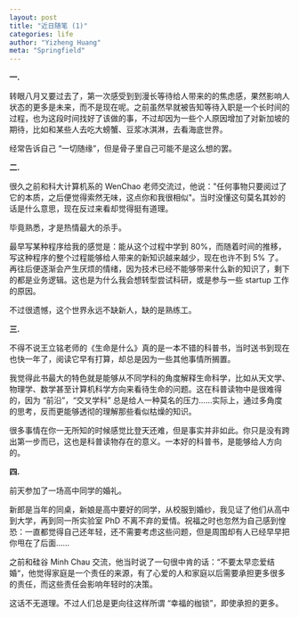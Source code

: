 ```yaml
---
layout: post
title: "近日随笔 (1)"
categories: life
author: "Yizheng Huang"
meta: "Springfield"
---
```


**一.**

转眼八月又要过去了，第一次感受到到漫长等待给人带来的的焦虑感，果然影响人状态的更多是未来，而不是现在呢。之前虽然早就被告知等待入职是一个长时间的过程，也为这段时间找好了该做的事，不过却因为一些个人原因增加了对新加坡的期待，比如和某些人去吃大螃蟹、豆浆冰淇淋，去看海底世界。

经常告诉自己 “一切随缘”，但是骨子里自己可能不是这么想的罢。


**二.**

很久之前和科大计算机系的 WenChao 老师交流过，他说："任何事物只要阅过了它的本质，之后便觉得索然无味，这点你和我很相似"。当时没懂这句莫名其妙的话是什么意思，现在反过来看却觉得挺有道理。

毕竟熟悉，才是热情最大的杀手。

最早写某种程序给我的感觉是：能从这个过程中学到 80%，而随着时间的推移，写这种程序的整个过程能够给人带来的新知识越来越少，现在也许不到 5% 了。再往后便逐渐会产生厌烦的情绪，因为技术已经不能够带来什么新的知识了，剩下的都是业务逻辑。这也是为什么我会想转型尝试科研，或是参与一些 startup 工作的原因。

不过很遗憾，这个世界永远不缺新人，缺的是熟练工。

**三.**

不得不说王立铭老师的《生命是什么》真的是一本不错的科普书，当时送书到现在也快一年了，阅读它早有打算，却总是因为一些其他事情所搁置。

我觉得此书最大的特色就是能够从不同学科的角度解释生命科学，比如从天文学、物理学、数学甚至计算机科学方向来看待生命的问题。这在科普读物中是很难得的，因为 “前沿”，“交叉学科” 总是给人一种莫名的压力……实际上，通过多角度的思考，反而更能够透彻的理解那些看似枯燥的知识。

很多事情在你一无所知的时候感觉比登天还难，但是事实并非如此。你只是没有跨出第一步而已，这也是科普读物存在的意义。一本好的科普书，是能够给人方向的。

**四.**

前天参加了一场高中同学的婚礼。

新郎是当年的同桌，新娘是高中要好的同学，从校服到婚纱，我见证了他们从高中到大学，再到同一所实验室 PhD 不离不弃的爱情。祝福之时也忽然为自己感到惶恐：一直都觉得自己还年轻，还不需要考虑这些问题，但是周围却有人已经早早把你甩在了后面……

之前和硅谷 Minh Chau 交流，他当时说了一句很中肯的话：“不要太早恋爱结婚“，他觉得家庭是一个责任的来源，有了心爱的人和家庭以后需要承担更多很多的责任，而这些责任会影响年轻时的决策。

这话不无道理。不过人们总是更向往这样所谓 “幸福的枷锁”，即使承担的更多。